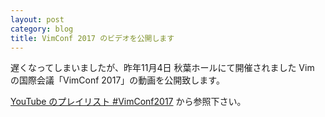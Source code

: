 ```yaml
---
layout: post
category: blog
title: VimConf 2017 のビデオを公開します
---
```


遅くなってしまいましたが、昨年11月4日 秋葉ホールにて開催されました Vim の国際会議「VimConf 2017」の動画を公開致します。

[YouTube のプレイリスト #VimConf2017](https://www.youtube.com/playlist?list=PLx8bw5NQypskGEy8ARntIDxKmXcBEoRZQ) から参照下さい。
